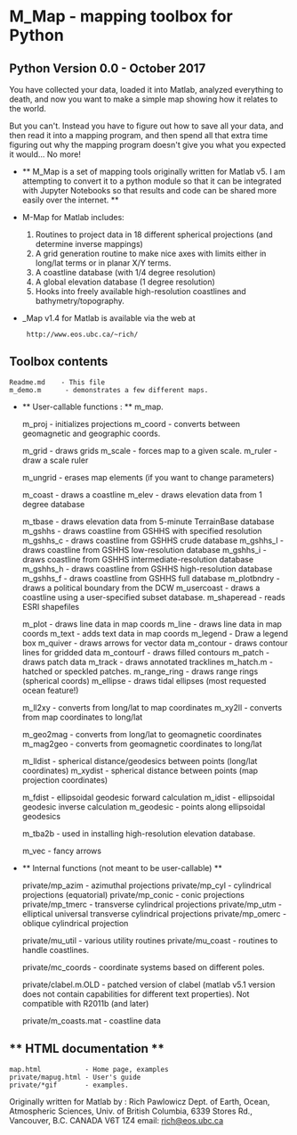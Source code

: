 # M_Map - mapping toolbox for Python
## Python Version 0.0 - October 2017

You have collected your data, loaded it into Matlab, analyzed 
everything to death, and now you want to make a simple map showing 
how it relates to the world. 

But you can't. 
Instead you have to figure out how to save all your data, and 
then read it into a mapping program, and then spend all that extra 
time figuring out why the mapping program doesn't give you what
you expected it would...
No more! 

* ** M_Map is a set of mapping tools originally written for Matlab v5. I am attempting to convert it to a python module so that it can be integrated with Jupyter Notebooks so that results and code can be shared more easily over the internet. **


* M-Map for Matlab includes: 

   1. Routines to project data in 18 different spherical 
      projections (and determine inverse mappings) 
   2. A grid generation routine to make nice axes with 
      limits either in long/lat terms or in planar
      X/Y terms. 
   3. A coastline database (with 1/4 degree resolution) 
   4. A global elevation database (1 degree resolution) 
   5. Hooks into freely available high-resolution coastlines and
       bathymetry/topography.


* _Map v1.4 for Matlab is available via the web at 

       http://www.eos.ubc.ca/~rich/


## Toolbox contents

    Readme.md    - This file
    m_demo.m      - demonstrates a few different maps.

* ** User-callable functions : ** m_map.<function>

    m_proj      - initializes projections
    m_coord     - converts between geomagnetic and geographic coords.
    
    m_grid      - draws grids 
    m_scale       - forces map to a given scale.
    m_ruler       - draw a scale ruler

    m_ungrid    - erases map elements (if you want to change parameters)

    m_coast     - draws a coastline
    m_elev      - draws elevation data from 1 degree database

    m_tbase     - draws elevation data from 5-minute TerrainBase database
    m_gshhs     - draws coastline from GSHHS with specified resolution
    m_gshhs_c   - draws coastline from GSHHS crude database
    m_gshhs_l   - draws coastline from GSHHS low-resolution database
    m_gshhs_i   - draws coastline from GSHHS intermediate-resolution database
    m_gshhs_h   - draws coastline from GSHHS high-resolution database
    m_gshhs_f   - draws coastline from GSHHS full database
    m_plotbndry - draws a political boundary from the DCW 
    m_usercoast - draws a coastline using a user-specified subset database.
    m_shaperead - reads ESRI shapefiles

    m_plot      - draws line data in map coords
    m_line      - draws line data in map coords
    m_text      - adds text data in map coords
    m_legend    - Draw a legend box
    m_quiver      - draws arrows for vector data
    m_contour     - draws contour lines for gridded data
    m_contourf    - draws filled contours
    m_patch       - draws patch data
    m_track       - draws annotated tracklines
    m_hatch.m     - hatched or speckled patches.
    m_range_ring  - draws range rings (spherical coords)
    m_ellipse     - draws tidal ellipses (most requested ocean feature!)

    m_ll2xy     - converts from long/lat to map coordinates
    m_xy2ll     - converts from map coordinates to long/lat

    m_geo2mag     - converts from long/lat to geomagnetic coordinates
    m_mag2geo     - converts from geomagnetic coordinates to long/lat

    m_lldist      - spherical distance/geodesics between points (long/lat coordinates)
    m_xydist      - spherical distance between points (map projection coordinates)

    m_fdist       - ellipsoidal geodesic forward calculation 
    m_idist       - ellipsoidal geodesic inverse calculation 
    m_geodesic    - points along ellipsoidal geodesics

    m_tba2b     - used in installing high-resolution elevation database.

    m_vec       - fancy arrows
    

*  ** Internal functions (not meant to be user-callable) **

    private/mp_azim   - azimuthal projections
    private/mp_cyl    - cylindrical projections (equatorial)
    private/mp_conic  - conic projections
    private/mp_tmerc  - transverse cylindrical projections
    private/mp_utm    - elliptical universal transverse cylindrical projections
    private/mp_omerc  - oblique cylindrical projection

    private/mu_util   - various utility routines
    private/mu_coast  - routines to handle coastlines.

    private/mc_coords - coordinate systems based on different poles.

    private/clabel.m.OLD    - patched version of clabel 
                         (matlab v5.1 version does not contain
                         capabilities for different text properties). 
                         Not compatible with R2011b (and later)   

    private/m_coasts.mat - coastline data


## ** HTML documentation **

    map.html           - Home page, examples
    private/mapug.html - User's guide
    private/*gif       - examples.
  

 Originally written for Matlab by : 
 Rich Pawlowicz
 Dept. of Earth, Ocean, Atmospheric Sciences, Univ. of British Columbia, 
 6339 Stores Rd., Vancouver, B.C. CANADA V6T 1Z4
 email: rich@eos.ubc.ca 
 
 

    

